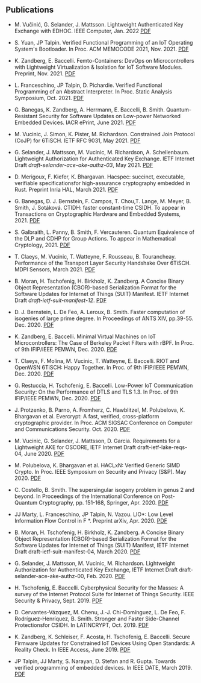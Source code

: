 ## Publications

- M. Vučinić, G. Selander, J. Mattsson. Lightweight Authenticated Key Exchange with EDHOC. IEEE Computer, Jan. 2022 [PDF](https://hal.inria.fr/hal-03434293v3/document)

- S. Yuan, JP Talpin. Verified Functional Programming of an IoT Operating System's Bootloader. In Proc. ACM MEMOCODE 2021, Nov. 2021. [PDF](https://hal.inria.fr/hal-03343002/document)

- K. Zandberg, E. Baccelli. Femto-Containers: DevOps on Microcontrollers with Lightweight Virtualization & Isolation for IoT Software Modules. Preprint, Nov. 2021. [PDF](https://arxiv.org/pdf/2106.12553.pdf)

- L. Franceschino, JP Talpin, D. Pichardie. Verified Functional Programming of an
Abstract Interpreter. In Proc. Static Analysis Symposium, Oct. 2021. [PDF](https://hal.inria.fr/hal-03342997/document)

- G. Banegas, K. Zandberg, A. Herrmann, E. Baccelli, B. Smith. Quantum-Resistant Security for Software Updates on Low-power Networked Embedded Devices. IACR ePrint, June 2021. [PDF](https://eprint.iacr.org/2021/781.pdf)

- M. Vucinic, J. Simon, K. Pister, M. Richardson. Constrained Join Protocol (CoJP) for 6TiSCH. IETF RFC 9031, May 2021. [PDF](https://www.rfc-editor.org/rfc/rfc9031.pdf)

- G. Selander, J. Mattsson, M. Vucinic, M. Richardson, A. Schellenbaum.  Lightweight Authorization for Authenticated Key Exchange. IETF Internet Draft *draft-selander-ace-ake-authz-03*, May 2021. [PDF](https://tools.ietf.org/pdf/draft-selander-ace-ake-authz-03.pdf)

- D. Merigoux, F. Kiefer, K. Bhargavan. Hacspec: succinct, executable, verifiable specificationsfor high-assurance cryptography embedded in Rust. Preprint Inria HAL, March 2021. [PDF](https://hal.inria.fr/hal-03176482/document)

- G. Banegas, D. J. Bernstein, F. Campos, T. Chou,T. Lange, M. Meyer, B. Smith, J. Sotáková. CTIDH: faster constant-time CSIDH. To appear in Transactions on Cryptographic Hardware and Embedded Systems, 2021. [PDF](https://ctidh.isogeny.org/ctidh-20210526.pdf)

- S. Galbraith, L. Panny, B. Smith, F. Vercauteren.  Quantum Equivalence of the DLP and CDHP for Group Actions.  To appear in Mathematical Cryptology, 2021. [PDF](https://eprint.iacr.org/2018/1199.pdf)

- T. Claeys, M. Vucinic, T. Watteyne, F. Rousseau, B. Tourancheay. Performance of the Transport Layer Security Handshake Over 6TiSCH. MDPI Sensors, March 2021. [PDF](https://www.mdpi.com/1424-8220/21/6/2192/pdf)

- B. Moran, H. Tschofenig, H. Birkholz, K. Zandberg. A Concise Binary Object Representation (CBOR)-based Serialization Format for the Software Updates for Internet of Things (SUIT) Manifest. IETF Internet Draft *draft-ietf-suit-manifest-12*. [PDF](https://tools.ietf.org/pdf/draft-ietf-suit-manifest-12.pdf)

- D. J. Bernstein, L. De Feo, A. Leroux, B. Smith. Faster computation of isogenies of large prime degree. In Proceedings of ANTS XIV, pp.39-55. Dec. 2020. [PDF](https://msp.org/obs/2020/4-1/obs-v4-n1-p04-s.pdf)

-  K. Zandberg, E. Baccelli. Minimal Virtual Machines on IoT Microcontrollers: The Case of Berkeley Packet Filters with rBPF. In Proc. of 9th IFIP/IEEE PEMWN, Dec. 2020. [PDF](https://arxiv.org/pdf/2011.12047.pdf)

- T. Claeys, F. Molina, M. Vucinic, T. Watteyne, E. Baccelli. RIOT and OpenWSN 6TiSCH: Happy Together. In Proc. of 9th IFIP/IEEE PEMWN, Dec. 2020. [PDF](https://hal.inria.fr/hal-03064601/file/50727_RIOT_and_OpenWSN_6TiSCH_Happy_Together.pdf)

- G. Restuccia, H. Tschofenig, E. Baccelli. Low-Power IoT Communication Security: On the Performance of DTLS and TLS 1.3. In Proc. of 9th IFIP/IEEE PEMWN, Dec. 2020. [PDF](https://arxiv.org/pdf/2011.12035.pdf)

- J. Protzenko, B. Parno, A. Fromherz, C. Hawblitzel, M. Polubelova, K. Bhargavan et al. Evercrypt: A fast, verified, cross-platform cryptographic provider. In Proc. ACM SIGSAC Conference on Computer and Communications Security. Oct. 2020. [PDF](http://www.normalesup.org/~ramanana/research/everest/evercrypt/paper.pdf)

- M. Vucinic, G. Selander, J. Mattsson, D. Garcia. Requirements for a Lightweight AKE for OSCORE, IETF Internet Draft draft-ietf-lake-reqs-04, June 2020. [PDF](https://tools.ietf.org/pdf/draft-ietf-lake-reqs-04.txt)

- M. Polubelova, K. Bhargavan et al. HACLxN: Verified Generic SIMD Crypto. In Proc. IEEE Symposium on Security and Privacy (S&P). May 2020. [PDF](https://dl.acm.org/doi/pdf/10.1145/3372297.3423352)

- C. Costello, B. Smith. The supersingular isogeny problem in genus 2 and beyond. In Proceedings of the International Conference on Post-Quantum Cryptography, pp. 151-168, Springer, Apr. 2020. [PDF](https://arxiv.org/pdf/1912.00701)

- JJ Marty, L. Franceschino, JP Talpin, N. Vazou. LIO*: Low Level Information Flow Control in F *. Preprint arXiv, Apr. 2020. [PDF](https://arxiv.org/pdf/2004.12885.pdf)

- B. Moran, H. Tschofenig, H. Birkholz, K. Zandberg. A Concise Binary Object Representation (CBOR)-based Serialization Format for the Software Updates for Internet of Things (SUIT) Manifest, IETF Internet Draft draft-ietf-suit-manifest-04, March 2020. [PDF](https://tools.ietf.org/pdf/draft-ietf-suit-manifest-04.pdf)

- G. Selander, J. Mattsson, M. Vucinic, M. Richardson. Lightweight Authorization for Authenticated Key Exchange, IETF Internet Draft draft-selander-ace-ake-authz-00, Feb. 2020. [PDF](https://tools.ietf.org/pdf/draft-selander-ace-ake-authz-00.pdf)

- H. Tschofenig, E. Baccelli. Cyberphysical Security for the Masses: A survey of the Internet Protocol Suite for Internet of Things Security. IEEE Security & Privacy, Sept. 2019. [PDF](https://hal.inria.fr/hal-02351892/document)

- D. Cervantes-Vázquez, M. Chenu, J.-J. Chi-Domínguez, L. De Feo, F. Rodríguez-Henríquez, B. Smith. Stronger and Faster Side-Channel Protectionsfor CSIDH. In LATINCRYPT, Oct. 2019. [PDF](https://arxiv.org/pdf/1907.08704.pdf)

- K. Zandberg, K. Schleiser, F. Acosta, H. Tschofenig, E. Baccelli. Secure Firmware Updates for Constrained IoT Devices Using Open Standards: A Reality Check. In IEEE Access, June 2019. [PDF](https://ieeexplore.ieee.org/stamp/stamp.jsp?arnumber=8725488)

- JP Talpin, JJ Marty, S. Narayan, D. Stefan and R. Gupta. Towards verified programming of embedded devices. In IEEE DATE, March 2019. [PDF](https://hal.inria.fr/hal-02193635/document)

